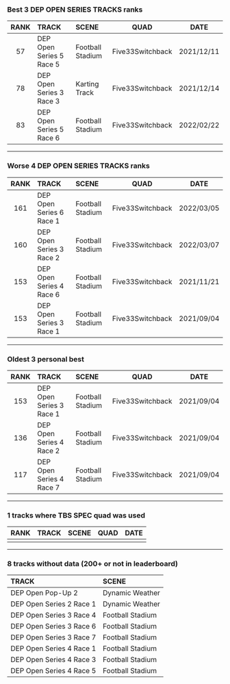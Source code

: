 ### Best 3 DEP OPEN SERIES TRACKS ranks
|RANK|TRACK|SCENE|QUAD|DATE|
|:---:|:---|:---|:---:|:---:|
|57|DEP Open Series 5 Race 5|Football Stadium|Five33Switchback|2021/12/11|
|78|DEP Open Series 3 Race 3|Karting Track|Five33Switchback|2021/12/14|
|83|DEP Open Series 5 Race 6|Football Stadium|Five33Switchback|2022/02/22|
---
### Worse 4 DEP OPEN SERIES TRACKS ranks
|RANK|TRACK|SCENE|QUAD|DATE|
|:---:|:---|:---|:---:|:---:|
|161|DEP Open Series 6 Race 1|Football Stadium|Five33Switchback|2022/03/05|
|160|DEP Open Series 3 Race 2|Football Stadium|Five33Switchback|2022/03/07|
|153|DEP Open Series 4 Race 6|Football Stadium|Five33Switchback|2021/11/21|
|153|DEP Open Series 3 Race 1|Football Stadium|Five33Switchback|2021/09/04|
---
### Oldest 3 personal best
|RANK|TRACK|SCENE|QUAD|DATE|
|:---:|:---|:---|:---:|:---:|
|153|DEP Open Series 3 Race 1|Football Stadium|Five33Switchback|2021/09/04|
|136|DEP Open Series 4 Race 2|Football Stadium|Five33Switchback|2021/09/04|
|117|DEP Open Series 4 Race 7|Football Stadium|Five33Switchback|2021/09/04|
---
### 1 tracks where TBS SPEC quad was used
|RANK|TRACK|SCENE|QUAD|DATE|
|:---:|:---|:---|:---:|:---:|
||||||
---
### 8 tracks without data (200+ or not in leaderboard)
|TRACK|SCENE|
|:---|:---|
|DEP Open Pop-Up 2|Dynamic Weather|
|DEP Open Series 2 Race 1|Dynamic Weather|
|DEP Open Series 3 Race 4|Football Stadium|
|DEP Open Series 3 Race 6|Football Stadium|
|DEP Open Series 3 Race 7|Football Stadium|
|DEP Open Series 4 Race 1|Football Stadium|
|DEP Open Series 4 Race 3|Football Stadium|
|DEP Open Series 4 Race 5|Football Stadium|
